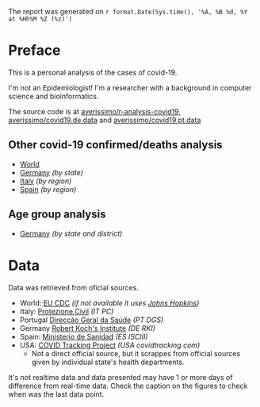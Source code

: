 The report was generated on `r format.Date(Sys.time(), '%A, %B %d, %Y at %Hh%M %Z (%z)')`

# Preface

This is a personal analysis of the cases of covid-19.

I'm not an Epidemiologist! I'm a researcher with a background in computer science and bioinformatics.

The source code is at [averissimo/r-analysis-covid19](https://github.com/averissimo/r-analysis-covid19), [averissimo/covid19.de.data](https://github.com/averissimo/covid19.de.data) and [averissimo/covid19.pt.data](https://github.com/averissimo/covid19.pt.data)

## Other covid-19 confirmed/deaths analysis

* [World](https://averissimo.github.io/covid19-analysis/)
* [Germany](https://averissimo.github.io/covid19-analysis/germany.html) *(by state)*
* [Italy](https://averissimo.github.io/covid19-analysis/italy.html) *(by region)*
* [Spain](https://averissimo.github.io/covid19-analysis/spain.html) *(by region)*

## Age group analysis

* [Germany](https://averissimo.github.io/covid19.de.data/) *(by state and district)*

# Data

Data was retrieved from oficial sources.

* World: [EU CDC](https://data.europa.eu/euodp/en/data/dataset/covid-19-coronavirus-data) *(if not available it uses [Johns Hopkins](https://github.com/CSSEGISandData/COVID-19/))*
* Italy: [Protezione Civil](https://github.com/pcm-dpc/COVID-19) *(IT PC)*
* Portugal [Direcção Geral da Saúde](https://covid19.min-saude.pt/relatorio-de-situacao/) *(PT DGS)*
* Germany [Robert Koch's Institute](https://www.arcgis.com/home/item.html?id=dd4580c810204019a7b8eb3e0b329dd6&view=list#overview) *(DE RKI)*
* Spain: [Ministerio de Sanidad](https://covid19.isciii.es/) *(ES ISCIII)*
* USA: [COVID Tracking Project](https://covidtracking.com/) *(USA covidtracking.com)*
    * Not a direct official source, but it scrappes from official sources given by individual state's health departments.

It's not realtime data and data presented may have 1 or more days of difference from real-time data. Check the caption on the figures to check when was the last data point.